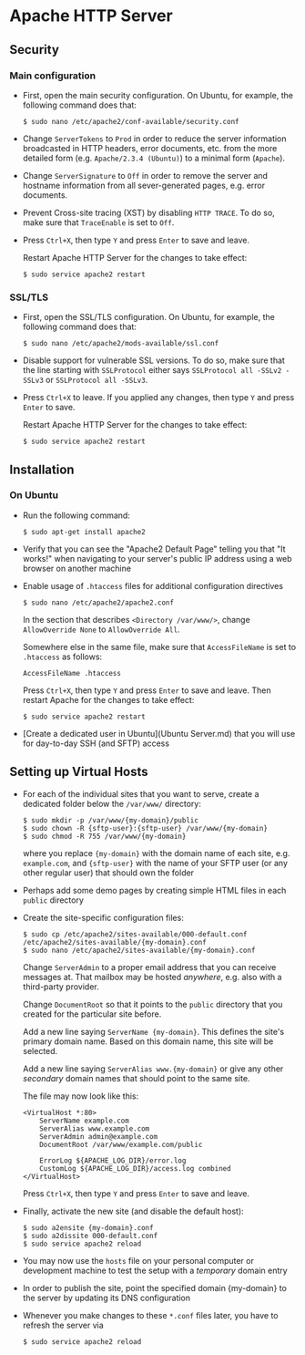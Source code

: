 # Apache HTTP Server

## Security

### Main configuration

 * First, open the main security configuration. On Ubuntu, for example, the following command does that:

   ```
   $ sudo nano /etc/apache2/conf-available/security.conf
   ```

 * Change `ServerTokens` to `Prod` in order to reduce the server information broadcasted in HTTP headers, error documents, etc. from the more detailed form (e.g. `Apache/2.3.4 (Ubuntu)`) to a minimal form (`Apache`).

 * Change `ServerSignature` to `Off` in order to remove the server and hostname information from all sever-generated pages, e.g. error documents.

 * Prevent Cross-site tracing (XST) by disabling `HTTP TRACE`. To do so, make sure that `TraceEnable` is set to `Off`.

 * Press `Ctrl+X`, then type `Y` and press `Enter` to save and leave.

   Restart Apache HTTP Server for the changes to take effect:

   ```
   $ sudo service apache2 restart
   ```

### SSL/TLS

 * First, open the SSL/TLS configuration. On Ubuntu, for example, the following command does that:

   ```
   $ sudo nano /etc/apache2/mods-available/ssl.conf
   ```

 * Disable support for vulnerable SSL versions. To do so, make sure that the line starting with `SSLProtocol` either says `SSLProtocol all -SSLv2 -SSLv3` or  `SSLProtocol all -SSLv3`.

 * Press `Ctrl+X` to leave. If you applied any changes, then type `Y` and press `Enter` to save.

   Restart Apache HTTP Server for the changes to take effect:

   ```
   $ sudo service apache2 restart
   ```

## Installation

### On Ubuntu

 * Run the following command:

   ```
   $ sudo apt-get install apache2
   ```

 * Verify that you can see the "Apache2 Default Page" telling you that "It works!" when navigating to your server's public IP address using a web browser on another machine

 * Enable usage of `.htaccess` files for additional configuration directives

   ```
   $ sudo nano /etc/apache2/apache2.conf
   ```

   In the section that describes `<Directory /var/www/>`, change `AllowOverride None` to `AllowOverride All`.

   Somewhere else in the same file, make sure that `AccessFileName` is set to `.htaccess` as follows:

   ```
   AccessFileName .htaccess
   ```

   Press `Ctrl+X`, then type `Y` and press `Enter` to save and leave. Then restart Apache for the changes to take effect:

   ```
   $ sudo service apache2 restart
   ```

 * [Create a dedicated user in Ubuntu](Ubuntu Server.md) that you will use for day-to-day SSH (and SFTP) access

## Setting up Virtual Hosts

 * For each of the individual sites that you want to serve, create a dedicated folder below the `/var/www/` directory:

   ```
   $ sudo mkdir -p /var/www/{my-domain}/public
   $ sudo chown -R {sftp-user}:{sftp-user} /var/www/{my-domain}
   $ sudo chmod -R 755 /var/www/{my-domain}
   ```

   where you replace `{my-domain}` with the domain name of each site, e.g. `example.com`, and `{sftp-user}` with the name of your SFTP user (or any other regular user) that should own the folder

 * Perhaps add some demo pages by creating simple HTML files in each `public` directory

 * Create the site-specific configuration files:

   ```
   $ sudo cp /etc/apache2/sites-available/000-default.conf /etc/apache2/sites-available/{my-domain}.conf
   $ sudo nano /etc/apache2/sites-available/{my-domain}.conf
   ```

   Change `ServerAdmin` to a proper email address that you can receive messages at. That mailbox may be hosted *anywhere*, e.g. also with a third-party provider.

   Change `DocumentRoot` so that it points to the `public` directory that you created for the particular site before.

   Add a new line saying `ServerName {my-domain}`. This defines the site's primary domain name. Based on this domain name, this site will be selected.

   Add a new line saying `ServerAlias www.{my-domain}` or give any other *secondary* domain names that should point to the same site.

   The file may now look like this:

   ```
   <VirtualHost *:80>
       ServerName example.com
       ServerAlias www.example.com
       ServerAdmin admin@example.com
       DocumentRoot /var/www/example.com/public

       ErrorLog ${APACHE_LOG_DIR}/error.log
       CustomLog ${APACHE_LOG_DIR}/access.log combined
   </VirtualHost>
   ```

   Press `Ctrl+X`, then type `Y` and press `Enter` to save and leave.

 * Finally, activate the new site (and disable the default host):

   ```
   $ sudo a2ensite {my-domain}.conf
   $ sudo a2dissite 000-default.conf
   $ sudo service apache2 reload
   ```

 * You may now use the `hosts` file on your personal computer or development machine to test the setup with a *temporary* domain entry

 * In order to publish the site, point the specified domain {my-domain} to the server by updating its DNS configuration

 * Whenever you make changes to these `*.conf` files later, you have to refresh the server via

   ```
   $ sudo service apache2 reload
   ```
